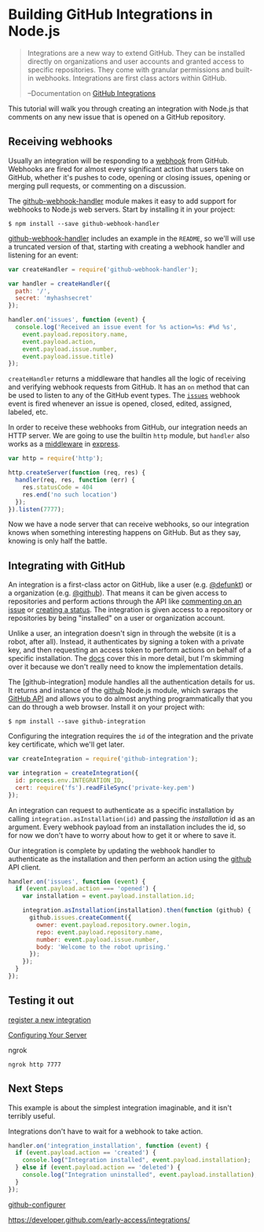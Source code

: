 # Building GitHub Integrations in Node.js

> Integrations are a new way to extend GitHub. They can be installed directly on organizations and user accounts and granted access to specific repositories. They come with granular permissions and built-in webhooks. Integrations are first class actors within GitHub.
>
> –Documentation on [GitHub Integrations](https://developer.github.com/early-access/integrations/)

This tutorial will walk you through creating an integration with Node.js that comments on any new issue that is opened on a GitHub repository.

## Receiving webhooks

Usually an integration will be responding to a [webhook](https://developer.github.com/webhooks/) from GitHub. Webhooks are fired for almost every significant action that users take on GitHub, whether it's pushes to code, opening or closing issues, opening or merging pull requests, or commenting on a discussion.

The [github-webhook-handler] module makes it easy to add support for webhooks to Node.js web servers. Start by installing it in your project:

```
$ npm install --save github-webhook-handler
```

[github-webhook-handler] includes an example in the `README`, so we'll will use a truncated version of that, starting with creating a webhook handler and listening for an event:

```js
var createHandler = require('github-webhook-handler');

var handler = createHandler({
  path: '/',
  secret: 'myhashsecret'
});

handler.on('issues', function (event) {
  console.log('Received an issue event for %s action=%s: #%d %s',
    event.payload.repository.name,
    event.payload.action,
    event.payload.issue.number,
    event.payload.issue.title)
});
```

`createHandler` returns a middleware that handles all the logic of receiving and verifying webhook requests from GitHub. It has an `on` method that can be used to listen to any of the GitHub event types. The [`issues`](https://developer.github.com/v3/activity/events/types/#issuesevent) webhook event is fired whenever an issue is opened, closed, edited, assigned, labeled, etc.

In order to receive these webhooks from GitHub, our integration needs an HTTP server. We are going to use the builtin `http` module, but `handler` also works as a [middleware](http://expressjs.com/en/guide/using-middleware.html) in  [express](http://expressjs.com/).

```js
var http = require('http');

http.createServer(function (req, res) {
  handler(req, res, function (err) {
    res.statusCode = 404
    res.end('no such location')
  });
}).listen(7777);
```

Now we have a node server that can receive webhooks, so our integration knows when something interesting happens on GitHub. But as they say, knowing is only half the battle.

## Integrating with GitHub

An integration is a first-class actor on GitHub, like a user (e.g. [@defunkt](https://github/defunkt)) or a organization (e.g. [@github](https://github.com/github)). That means it can be given access to repositories and perform actions through the API like [commenting on an issue](https://developer.github.com/v3/issues/comments/#create-a-comment) or [creating a status](https://developer.github.com/v3/repos/statuses/#create-a-status). The integration is given access to a repository or repositories by being "installed" on a user or organization account.

Unlike a user, an integration doesn't sign in through the website (it is a robot, after all). Instead, it authenticates by signing a token with a private key, and then requesting an access token to perform actions on behalf of a specific installation. The [docs](https://developer.github.com/early-access/integrations/authentication/) cover this in more detail, but I'm skimming over it because we don't really need to know the implementation details.

The [github-integration] module handles all the authentication details for us. It returns and instance of the [github][node-github] Node.js module, which swraps the [GitHub API](https://developer.github.com/v3/) and allows you to do almost anything programmatically that you can do through a web browser. Install it on your project with:

```
$ npm install --save github-integration
```

Configuring the integration requires the `id` of the integration and the private key certificate, which we'll get later.

```js
var createIntegration = require('github-integration');

var integration = createIntegration({
  id: process.env.INTEGRATION_ID,
  cert: require('fs').readFileSync('private-key.pem')
});
```

An integration can request to authenticate as a specific installation by calling `integration.asInstallation(id)` and passing the _installation_ id as an argument. Every webhook payload from an installation includes the id, so for now we don't have to worry about how to get it or where to save it.

Our integration is complete by updating the webhook handler to authenticate as the installation and then perform an action using the [github][node-github] API client.

```js
handler.on('issues', function (event) {
  if (event.payload.action === 'opened') {
    var installation = event.payload.installation.id;

    integration.asInstallation(installation).then(function (github) {
      github.issues.createComment({
        owner: event.payload.repository.owner.login,
        repo: event.payload.repository.name,
        number: event.payload.issue.number,
        body: 'Welcome to the robot uprising.'
      });
    });
  }
});
```

## Testing it out

[register a new integration](https://github.com/settings/integrations/new)


[Configuring Your Server](https://developer.github.com/webhooks/configuring/)

ngrok


```
ngrok http 7777
```

## Next Steps

This example is about the simplest integration imaginable, and it isn't terribly useful.


Integrations don't have to wait for a webhook to take action.

```js
handler.on('integration_installation', function (event) {
  if (event.payload.action == 'created') {
    console.log("Integration installed", event.payload.installation);
  } else if (event.payload.action == 'deleted') {
    console.log("Integration uninstalled", event.payload.installation);
  }
});
```
[github-configurer](https://github.com/bkeepers/github-configurer)

https://developer.github.com/early-access/integrations/

[github-webhook-handler]: https://github.com/rvagg/github-webhook-handler
[node-github]: https://github.com/mikedeboer/node-github

